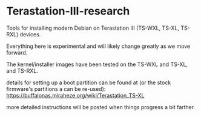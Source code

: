 # Terastation-III-research

Tools for installing modern Debian on Terastation III (TS-WXL, TS-XL, TS-RXL) devices.

Everything here is experimental and will likely change greatly as we move forward. 

The kernel/installer images have been tested on the TS-WXL and TS-XL, and TS-RXL.

details for setting up a boot partition can be found at (or the stock firmware's partitions a can be re-used):
https://buffalonas.miraheze.org/wiki/Terastation_TS-XL

more detailed instructions will be posted when things progress a bit farther.

